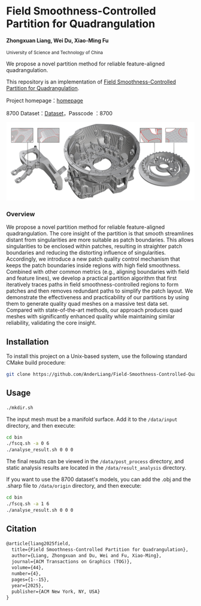 # Field Smoothness-Controlled Partition for Quadrangulation

<strong>Zhongxuan Liang, Wei Du,  Xiao-Ming Fu</strong>

<small>University of Science and Technology of China</small>

We propose a novel partition method for reliable feature-aligned quadrangulation. 

This repository is an implementation of [Field Smoothness-Controlled Partition for Quadrangulation](https://dl.acm.org/doi/10.1145/3730889).

Project homepage：[homepage](http://staff.ustc.edu.cn/~fuxm/projects/FSCQ/FSCQ.html)

8700 Dataset：[Dataset](https://rec.ustc.edu.cn/share/579773f0-7588-11f0-b307-c7c159138de8)，Passcode ：8700

![Our generated high-quality quad meshes](img/fig1.png)

### Overview

We propose a novel partition method for reliable feature-aligned quadrangulation. The core insight of the partition is that smooth streamlines distant from singularities are more suitable as patch boundaries. This allows singularities to be enclosed within patches, resulting in straighter patch boundaries and reducing the distorting influence of singularities. Accordingly, we introduce a new patch quality control mechanism that keeps the patch boundaries inside regions with high field smoothness. Combined with other common metrics (e.g., aligning boundaries with field and feature lines), we develop a practical partition algorithm that first iteratively traces paths in field smoothness-controlled regions to form patches and then removes redundant paths to simplify the patch layout. We demonstrate the effectiveness and practicability of our partitions by using them to generate quality quad meshes on a massive test data set. Compared with state-of-the-art methods, our approach produces quad meshes with significantly enhanced quality while maintaining similar reliability, validating the core insight.

## Installation

To install this project on a Unix-based system, use the following standard CMake build procedure:

```bash
git clone https://github.com/AnderLiang/Field-Smoothness-Controlled-Quadrangulation.git
```

## Usage
```bash
./mkdir.sh
```
The input mesh must be a manifold surface. Add it to the `/data/input` directory, and then execute:
```bash
cd bin
./fscq.sh -a 0 6
./analyse_result.sh 0 0 0
```


The final results can be viewed in the `/data/post_process` directory, and static analysis results are located in the `/data/result_analysis` directory.

If you want to use the 8700 dataset's models, you can add the .obj and the .sharp file to `/data/origin` directory, and then execute:
```bash
cd bin
./fscq.sh -a 1 6
./analyse_result.sh 0 0 0
```


## Citation

```
@article{liang2025field,
  title={Field Smoothness-Controlled Partition for Quadrangulation},
  author={Liang, Zhongxuan and Du, Wei and Fu, Xiao-Ming},
  journal={ACM Transactions on Graphics (TOG)},
  volume={44},
  number={4},
  pages={1--15},
  year={2025},
  publisher={ACM New York, NY, USA}
}
```
